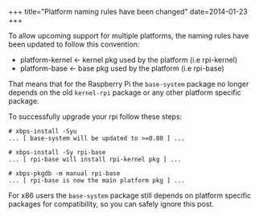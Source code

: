+++
title="Platform naming rules have been changed"
date=2014-01-23
+++

To allow upcoming support for multiple platforms, the naming rules have been updated
to follow this convention:

 - platform-kernel <- kernel pkg used by the platform (i.e rpi-kernel)
 - platform-base <- base pkg used by the platform (i.e rpi-base)

That means that for the Raspberry Pi the `base-system` package no longer depends on
the old `kernel-rpi` package or any other platform specific package.

To successfully upgrade your rpi follow these steps:

```
# xbps-install -Syu
... [ base-system will be updated to >=0.80 ] ...

# xbps-install -Sy rpi-base
... [ rpi-base will install rpi-kernel pkg ] ...

# xbps-pkgdb -m manual rpi-base
... [ rpi-base is now the main platform pkg ] ...
```

For x86 users the `base-system` package still depends on platform specific packages
for compatibility, so you can safely ignore this post.
